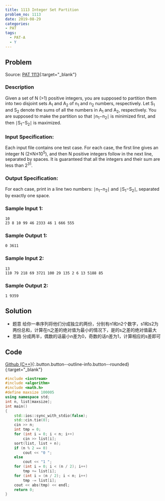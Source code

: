 ```yaml
---
title: 1113 Integer Set Partition
problem_no: 1113
date: 2019-08-29
categories:
- PAT
tags:
  - PAT-A
  - Y
---
```


<!--more-->

## Problem

Source: [PAT 1113](){:target="_blank"}

### Description

Given a set of N (>1) positive integers, you are supposed to partition them into two disjoint sets A<sub>1</sub> and
A<sub>2</sub> of n<sub>1</sub> and n<sub>2</sub> numbers, respectively. Let S<sub>1</sub> and S<sub>2</sub> denote the
sums of all the numbers in A<sub>1</sub> and A<sub>2</sub>, respectively. You are supposed to make the partition so that
∣n<sub>1</sub>−n<sub>2</sub>∣ is minimized first, and then ∣S<sub>1</sub>−S<sub>2</sub>∣ is maximized.

### Input Specification:

Each input file contains one test case. For each case, the first line gives an integer N (2≤N≤10<sup>5</sup>), and then
N positive integers follow in the next line, separated by spaces. It is guaranteed that all the integers and their sum
are less than 2<sup>31</sup>.

### Output Specification:

For each case, print in a line two numbers: ∣n<sub>1</sub>−n<sub>2</sub>∣ and ∣S<sub>1</sub>−S<sub>2</sub>∣, separated
by exactly one space.

### Sample Input 1:

```
10
23 8 10 99 46 2333 46 1 666 555
```

### Sample Output 1:

```
0 3611
```

### Sample Input 2:

```
13
110 79 218 69 3721 100 29 135 2 6 13 5188 85
```

### Sample Output 2:

```
1 9359
```

## Solution

- 题意 给你一串序列将他们分成独立的两份，分别有n1和n2个数字，s1和s2为两份总和，计算在n之差的绝对值为最小的情况下，是的s之差的绝对值最大
- 思路 分成两半，偶数的话最小n差为0，奇数的话n差为1，计算相应的s差即可

## Code

[Github (C++)](https://github.com/Alomerry/algorithm/blob/master/pat/a/){:.button.button--outline-info.button--rounded}{:target="_blank"}


```cpp
#include <iostream>
#include <algorithm>
#include <math.h>
#define maxsize 100005
using namespace std;
int n, list[maxsize];
int main()
{
    std::ios::sync_with_stdio(false);
    std::cin.tie(0);
    cin >> n;
    int tmp = 0;
    for (int i = 0; i < n; i++)
        cin >> list[i];
    sort(list, list + n);
    if (n % 2 == 0)
        cout << "0 ";
    else
        cout << "1 ";
    for (int i = 0; i < (n / 2); i++)
        tmp += list[i];
    for (int i = (n / 2); i < n; i++)
        tmp -= list[i];
    cout << abs(tmp) << endl;
    return 0;
}
```
